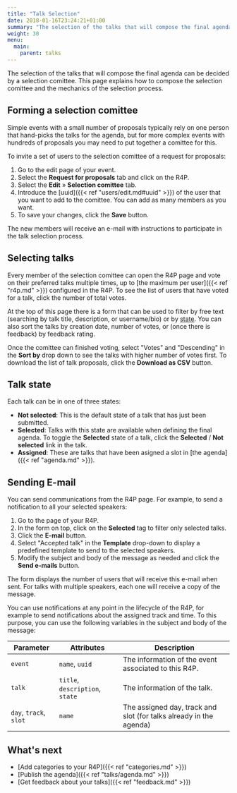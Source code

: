```yaml
---
title: "Talk Selection"
date: 2018-01-16T23:24:21+01:00
summary: "The selection of the talks that will compose the final agenda can be decided by a selection comittee. This page explains how to compose the comittee and the mechanics of the selection process."
weight: 30
menu:
  main:
    parent: talks
---
```


The selection of the talks that will compose the final agenda can be decided by a selection comittee. This page explains how to compose the selection comittee and the mechanics of the selection process.

## Forming a selection comittee

Simple events with a small number of proposals typically rely on one person that hand-picks the talks for the agenda, but for more complex events with hundreds of proposals you may need to put together a comittee for this.  

To invite a set of users to the selection comittee of a request for proposals:

1. Go to the edit page of your event.
2. Select the **Request for proposals** tab and click on the R4P.
3. Select the **Edit** &raquo; **Selection comittee** tab.
4. Introduce the [uuid]({{< ref "users/edit.md#uuid" >}}) of the user that you want to add to the comittee. You can add as many members as you want.
5. To save your changes, click the **Save** button.

The new members will receive an e-mail with instructions to participate in the talk selection process.

## Selecting talks

Every member of the selection comittee can open the R4P page and vote on their preferred talks multiple times, up to [the maximum per user]({{< ref "r4p.md" >}}) configured in the R4P. To see the list of users that have voted for a talk, click the number of total votes.

At the top of this page there is a form that can be used to filter by free text (searching by talk title, description, or username/bio) or by [state](#talk-state). You can also sort the talks by creation date, number of votes, or (once there is feedback) by feedback rating.

Once the comittee can finished voting, select "Votes" and "Descending" in the **Sort by** drop down to see the talks with higher number of votes first. To download the list of talk proposals, click the **Download as CSV** button.

## Talk state

Each talk can be in one of three states:

* **Not selected**: This is the default state of a talk that has just been submitted. 
* **Selected**: Talks with this state are available when defining the final agenda. To toggle the **Selected** state of a talk, click the **Selected** / **Not selected** link in the talk.
* **Assigned**: These are talks that have been asigned a slot in [the agenda]({{< ref "agenda.md" >}}).

## Sending E-mail

You can send communications from the R4P page. For example, to send a notification to all your selected speakers:

1. Go to the page of your R4P.
2. In the form on top, click on the **Selected** tag to filter only selected talks.
3. Click the **E-mail** button.
4. Select "Accepted talk" in the **Template** drop-down to display a predefined template to send to the selected speakers.
5. Modify the subject and body of the message as needed and click the **Send e-mails** button.

The form displays the number of users that will receive this e-mail when sent. For talks with multiple speakers, each one will receive a copy of the message.

You can use notifications at any point in the lifecycle of the R4P, for example to send notifications about the assigned track and time. To this purpose, you can use the following variables in the subject and body of the message:

Parameter | Attributes | Description
---|---|---
`event` | `name`, `uuid` | The information of the event associated to this R4P.
`talk` | `title`, `description`, `state` | The information of the talk.
`day`, `track`, `slot` | `name` | The assigned day, track and slot (for talks already in the agenda)

## What's next

* [Add categories to your R4P]({{< ref "categories.md" >}})
* [Publish the agenda]({{< ref "talks/agenda.md" >}})
* [Get feedback about your talks]({{< ref "feedback.md" >}})